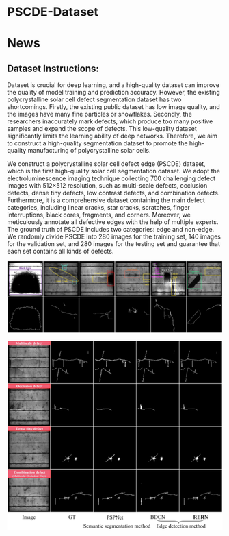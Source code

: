 # PSCDE-Dataset

# News

## Dataset Instructions:
Dataset is crucial for deep learning, and a high-quality dataset can improve the quality of model training and prediction accuracy. However, the existing polycrystalline solar cell defect segmentation dataset has two shortcomings. Firstly, the existing public dataset has low image quality, and the images have many fine particles or snowflakes. Secondly, the researchers inaccurately mark defects, which produce too many positive samples and expand the scope of defects. This low-quality dataset significantly limits the learning ability of deep networks. Therefore, we aim to construct a high-quality segmentation dataset to promote the high-quality manufacturing of polycrystalline solar cells.

We construct a polycrystalline solar cell defect edge (PSCDE) dataset, which is the first high-quality solar cell segmentation dataset. We adopt the electroluminescence imaging technique collecting 700 challenging defect images with 512×512 resolution, such as multi-scale defects, occlusion defects, dense tiny defects, low contrast defects, and combination defects. Furthermore, it is a comprehensive dataset containing the main defect categories, including linear cracks, star cracks, scratches, finger interruptions, black cores, fragments, and corners. Moreover, we meticulously annotate all defective edges with the help of multiple experts. The ground truth of PSCDE includes two categories: edge and non-edge. We randomly divide PSCDE into 280 images for the training set, 140 images for the validation set, and 280 images for the testing set and guarantee that each set contains all kinds of defects.

![image](https://github.com/wch313/PSCDE-Dataset/blob/main/PSCDE.jpg)

![image](https://github.com/wch313/PSCDE-Dataset/blob/main/Figure1.jpg)
